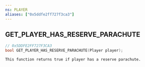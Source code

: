 ```yaml
---
ns: PLAYER
aliases: ["0x5ddfe2ff727f3ca3"]
---
```

## GET_PLAYER_HAS_RESERVE_PARACHUTE

```c
// 0x5DDFE2FF727F3CA3
bool GET_PLAYER_HAS_RESERVE_PARACHUTE(Player player);
```

```
This function returns true if player has a reserve parachute.
```
